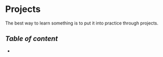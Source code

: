 # Projects

The best way to learn something is to put it into practice through projects.

## _Table of content_

-
